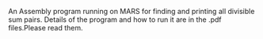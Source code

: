 An Assembly program running on MARS for finding and printing all divisible sum pairs.
Details of the program and how to run it are in the .pdf files.Please read them.
